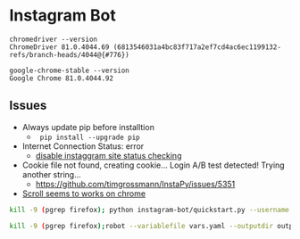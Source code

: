 # Instagram Bot

```
chromedriver --version
ChromeDriver 81.0.4044.69 (6813546031a4bc83f717a2ef7cd4ac6ec1199132-refs/branch-heads/4044@{#776})

google-chrome-stable --version
Google Chrome 81.0.4044.92
```

## Issues

* Always update pip before installtion
  * ` pip install --upgrade pip`
* Internet Connection Status: error
  * [disable instaggram site status checking](https://github.com/InstaPy/instapy-quickstart/issues/118)
* Cookie file not found, creating cookie... Login A/B test detected! Trying another string...
  * https://github.com/timgrossmann/InstaPy/issues/5351
* [Scroll seems to works on chrome](https://github.com/robotframework/SeleniumLibrary/pull/1083)

```sh
kill -9 (pgrep firefox); python instagram-bot/quickstart.py --username abcd --password 1234

kill -9 (pgrep firefox);robot --variablefile vars.yaml --outputdir output instagram-bot/instagram.robot
```